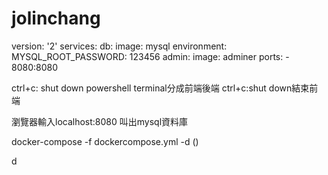 # jolinchang

version: '2'
services:
  db:
     image: mysql
     environment:
        MYSQL_ROOT_PASSWORD: 123456
  admin:
     image: adminer
     ports:
       - 8080:8080


ctrl+c: shut down powershell
terminal分成前端後端
ctrl+c:shut down結束前端

瀏覽器輸入localhost:8080 叫出mysql資料庫


docker-compose -f dockercompose.yml -d  ()

d
